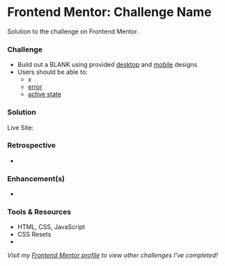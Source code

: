 # Frontend Mentor: Challenge Name

Solution to the _[]()_ challenge on Frontend Mentor.

### Challenge

- Build out a BLANK using provided [desktop](/assets/design/desktop-design.jpg) and [mobile](/assets/design/mobile-design.jpg) designs
- Users should be able to:
  - x
  - [error](/assets/design/error.jpg)
  - [active state](/assets/design/active-state.jpg)

### Solution

Live Site: []()

### Retrospective

-

### Enhancement(s)

-

### Tools & Resources

- HTML, CSS, JavaScript
- CSS Resets
- []()

_Visit my [Frontend Mentor profile](https://www.frontendmentor.io/profile/tinuola) to view other challenges I've completed!_
